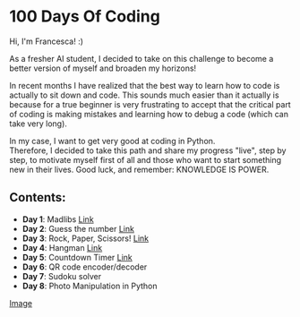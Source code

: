 # 100 Days Of Coding
Hi, I'm Francesca! :) 

As a fresher AI student, I decided to take on this challenge to become a better version of myself and broaden my horizons! 

In recent months I have realized that the best way to learn how to code is actually to sit down and code. This sounds much easier than it actually is because for a true beginner is very frustrating to accept that the critical part of coding is making mistakes and learning how to debug a code (which can take very long). 

In my case, I want to get very good at coding in Python. \
Therefore, I decided to take this path and share my progress "live", step by step, to motivate myself first of all and those who want to start something new in their lives. Good luck, and remember: KNOWLEDGE IS POWER.

## Contents: 
- **Day 1**: Madlibs [Link](https://github.com/hikkaaa/100-Days-Of-Coding/blob/master/madlibs.py)
- **Day 2**: Guess the number [Link](https://github.com/hikkaaa/100-Days-Of-Coding/tree/master/guess_the_number)
- **Day 3**: Rock, Paper, Scissors! [Link](https://github.com/hikkaaa/100-Days-Of-Coding/blob/master/rock_paper_scissors.py)
- **Day 4**: Hangman [Link](https://github.com/hikkaaa/100-Days-Of-Coding/tree/master/hangman)
- **Day 5**: Countdown Timer [Link](https://github.com/hikkaaa/100-Days-Of-Coding/blob/master/countdown_timer.py)
- **Day 6**: QR code encoder/decoder
- **Day 7**: Sudoku solver
- **Day 8**: Photo Manipulation in Python

[Image](https://ih1.redbubble.net/image.1071259028.9043/st,small,507x507-pad,600x600,f8f8f8.u1.jpg)



